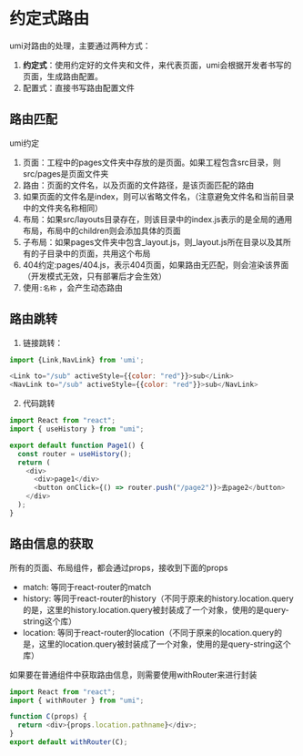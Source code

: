 # 约定式路由

umi对路由的处理，主要通过两种方式：

1. **约定式**：使用约定好的文件夹和文件，来代表页面，umi会根据开发者书写的页面，生成路由配置。
2. 配置式：直接书写路由配置文件

## 路由匹配

umi约定
1. 页面：工程中的pages文件夹中存放的是页面。如果工程包含src目录，则src/pages是页面文件夹
1. 路由：页面的文件名，以及页面的文件路径，是该页面匹配的路由
3. 如果页面的文件名是index，则可以省略文件名，（注意避免文件名和当前目录中的文件夹名称相同）
4. 布局：如果src/layouts目录存在，则该目录中的index.js表示的是全局的通用布局，布局中的children则会添加具体的页面
5. 子布局：如果pages文件夹中包含_layout.js，则_layout.js所在目录以及其所有的子目录中的页面，共用这个布局
6. 404约定:pages/404.js，表示404页面，如果路由无匹配，则会渲染该界面（开发模式无效，只有部署后才会生效）
7. 使用`:名称` ，会产生动态路由

## 路由跳转

1. 链接跳转： 
```js
import {Link,NavLink} from 'umi';

<Link to="/sub" activeStyle={{color: "red"}}>sub</Link>
<NavLink to="/sub" activeStyle={{color: "red"}}>sub</NavLink>
```

2. 代码跳转
```js
import React from "react";
import { useHistory } from "umi";

export default function Page1() {
  const router = useHistory();
  return (
    <div>
      <div>page1</div>
      <button onClick={() => router.push("/page2")}>去page2</button>
    </div>
  );
}

```

## 路由信息的获取

所有的页面、布局组件，都会通过props，接收到下面的props

+ match: 等同于react-router的match
+ history: 等同于react-router的history（不同于原来的history.location.query的是，这里的history.location.query被封装成了一个对象，使用的是query-string这个库）
+ location: 等同于react-router的location（不同于原来的location.query的是，这里的location.query被封装成了一个对象，使用的是query-string这个库）


如果要在普通组件中获取路由信息，则需要使用withRouter来进行封装
```js
import React from "react";
import { withRouter } from "umi";

function C(props) {
  return <div>{props.location.pathname}</div>;
}
export default withRouter(C);
```